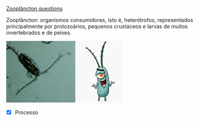 [Zooplâncton questions](Zoopl%C3%A2ncton%20questions.md)

Zooplâncton: organismos consumidores, isto é, heterótrofos, representados principalmente por protozoários, pequenos crustáceos e larvas de muitos invertebrados e de peixes.

![](Imagens/paste-36949603647489.jpg)

- [x] Processo 
